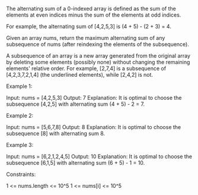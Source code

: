 The alternating sum of a 0-indexed array is defined as the sum of the
elements at even indices minus the sum of the elements at odd indices.


For example, the alternating sum of [4,2,5,3] is (4 + 5) - (2 + 3) = 4.


Given an array nums, return the maximum alternating sum of any subsequence of
nums (after reindexing the elements of the subsequence).




A subsequence of an array is a new array generated from the original array by
deleting some elements (possibly none) without changing the remaining
elements' relative order. For example, [2,7,4] is a subsequence of
[4,2,3,7,2,1,4] (the underlined elements), while [2,4,2] is not.


Example 1:


Input: nums = [4,2,5,3]
Output: 7
Explanation: It is optimal to choose the subsequence [4,2,5] with alternating
sum (4 + 5) - 2 = 7.


Example 2:


Input: nums = [5,6,7,8]
Output: 8
Explanation: It is optimal to choose the subsequence [8] with alternating sum
8.


Example 3:


Input: nums = [6,2,1,2,4,5]
Output: 10
Explanation: It is optimal to choose the subsequence [6,1,5] with alternating
sum (6 + 5) - 1 = 10.



Constraints:


1 <= nums.length <= 10^5
1 <= nums[i] <= 10^5



